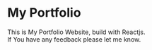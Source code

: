 # My Portfolio
This is My Portfolio Website, build with Reactjs.  
If You have any feedback please let me know.
